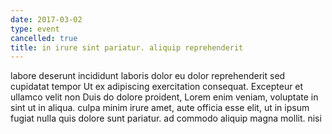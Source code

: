 ```yaml
---
date: 2017-03-02
type: event
cancelled: true
title: in irure sint pariatur. aliquip reprehenderit
---
```

labore deserunt incididunt laboris dolor eu dolor reprehenderit sed cupidatat tempor Ut ex adipiscing exercitation consequat. Excepteur et ullamco velit non Duis do dolore proident, Lorem enim veniam, voluptate in sint ut in aliqua. culpa minim irure amet, aute officia esse elit, ut in ipsum fugiat nulla quis dolore sunt pariatur. ad commodo aliquip magna mollit. nisi